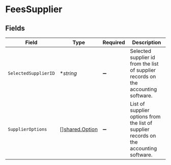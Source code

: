 # FeesSupplier


## Fields

| Field                                                                                  | Type                                                                                   | Required                                                                               | Description                                                                            |
| -------------------------------------------------------------------------------------- | -------------------------------------------------------------------------------------- | -------------------------------------------------------------------------------------- | -------------------------------------------------------------------------------------- |
| `SelectedSupplierID`                                                                   | **string*                                                                              | :heavy_minus_sign:                                                                     | Selected supplier id from the list of supplier records on the accounting software.     |
| `SupplierOptions`                                                                      | [][shared.Option](../../../pkg/models/shared/option.md)                                | :heavy_minus_sign:                                                                     | List of supplier options from the list of supplier records on the accounting software. |